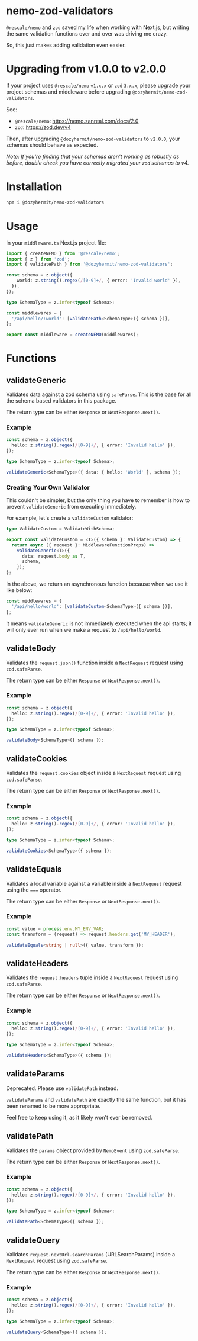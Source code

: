 # nemo-zod-validators

`@rescale/nemo` and `zod` saved my life when working with Next.js, but writing the same validation functions over and over was driving me crazy.

So, this just makes adding validation even easier.

# Upgrading from v1.0.0 to v2.0.0

If your project uses `@rescale/nemo` `v1.x.x` or `zod` `3.x.x`, please upgrade your project schemas and middleware before upgrading `@dozyhermit/nemo-zod-validators`.

See:

- `@rescale/nemo`: https://nemo.zanreal.com/docs/2.0
- `zod`: https://zod.dev/v4

Then, after upgrading `@dozyhermit/nemo-zod-validators` to `v2.0.0`, your schemas should behave as expected.

_Note: If you're finding that your schemas aren't working as robustly as before, double check you have correctly migrated your `zod` schemas to v4._

# Installation

```bash
npm i @dozyhermit/nemo-zod-validators
```

# Usage

In your `middleware.ts` Next.js project file:

```typescript
import { createNEMO } from '@rescale/nemo';
import { z } from 'zod';
import { validatePath } from '@dozyhermit/nemo-zod-validators';

const schema = z.object({
    world: z.string().regex(/[0-9]+/, { error: 'Invalid world' }),
  }),
});

type SchemaType = z.infer<typeof Schema>;

const middlewares = {
  '/api/hello/:world': [validatePath<SchemaType>({ schema })],
};

export const middleware = createNEMO(middlewares);
```

# Functions

## validateGeneric

Validates data against a zod schema using `safeParse`. This is the base for all the schema based validators in this package.

The return type can be either `Response` or `NextResponse.next()`.

### Example

```typescript
const schema = z.object({
  hello: z.string().regex(/[0-9]+/, { error: 'Invalid hello' }),
});

type SchemaType = z.infer<typeof Schema>;

validateGeneric<SchemaType>({ data: { hello: 'World' }, schema });
```

### Creating Your Own Validator

This couldn't be simpler, but the only thing you have to remember is how to prevent `validateGeneric` from executing immediately.

For example, let's create a `validateCustom` validator:

```typescript
type ValidateCustom = ValidateWithSchema;

export const validateCustom = <T>({ schema }: ValidateCustom) => {
  return async ({ request }: MiddlewareFunctionProps) =>
    validateGeneric<T>({
      data: request.body as T,
      schema,
    });
};
```

In the above, we return an asynchronous function because when we use it like below:

```typescript
const middlewares = {
  '/api/hello/world': [validateCustom<SchemaType>({ schema })],
};
```

it means `validateGeneric` is not immediately executed when the api starts; it will only ever run when we make a request to `/api/hello/world`.

## validateBody

Validates the `request.json()` function inside a `NextRequest` request using `zod.safeParse`.

The return type can be either `Response` or `NextResponse.next()`.

### Example

```typescript
const schema = z.object({
  hello: z.string().regex(/[0-9]+/, { error: 'Invalid hello' }),
});

type SchemaType = z.infer<typeof Schema>;

validateBody<SchemaType>({ schema });
```

## validateCookies

Validates the `request.cookies` object inside a `NextRequest` request using `zod.safeParse`.

The return type can be either `Response` or `NextResponse.next()`.

### Example

```typescript
const schema = z.object({
  hello: z.string().regex(/[0-9]+/, { error: 'Invalid hello' }),
});

type SchemaType = z.infer<typeof Schema>;

validateCookies<SchemaType>({ schema });
```

## validateEquals

Validates a local variable against a variable inside a `NextRequest` request using the `===` operator.

The return type can be either `Response` or `NextResponse.next()`.

### Example

```typescript
const value = process.env.MY_ENV_VAR;
const transform = (request) => request.headers.get('MY_HEADER');

validateEquals<string | null>({ value, transform });
```

## validateHeaders

Validates the `request.headers` tuple inside a `NextRequest` request using `zod.safeParse`.

The return type can be either `Response` or `NextResponse.next()`.

### Example

```typescript
const schema = z.object({
  hello: z.string().regex(/[0-9]+/, { error: 'Invalid hello' }),
});

type SchemaType = z.infer<typeof Schema>;

validateHeaders<SchemaType>({ schema });
```

## validateParams

Deprecated. Please use `validatePath` instead.

`validateParams` and `validatePath` are exactly the same function, but it has been renamed to be more appropriate.

Feel free to keep using it, as it likely won't ever be removed.

## validatePath

Validates the `params` object provided by `NemoEvent` using `zod.safeParse`.

The return type can be either `Response` or `NextResponse.next()`.

### Example

```typescript
const schema = z.object({
  hello: z.string().regex(/[0-9]+/, { error: 'Invalid hello' }),
});

type SchemaType = z.infer<typeof Schema>;

validatePath<SchemaType>({ schema });
```

## validateQuery

Validates `request.nextUrl.searchParams` (URLSearchParams) inside a `NextRequest` request using `zod.safeParse`.

The return type can be either `Response` or `NextResponse.next()`.

### Example

```typescript
const schema = z.object({
  hello: z.string().regex(/[0-9]+/, { error: 'Invalid hello' }),
});

type SchemaType = z.infer<typeof Schema>;

validateQuery<SchemaType>({ schema });
```
